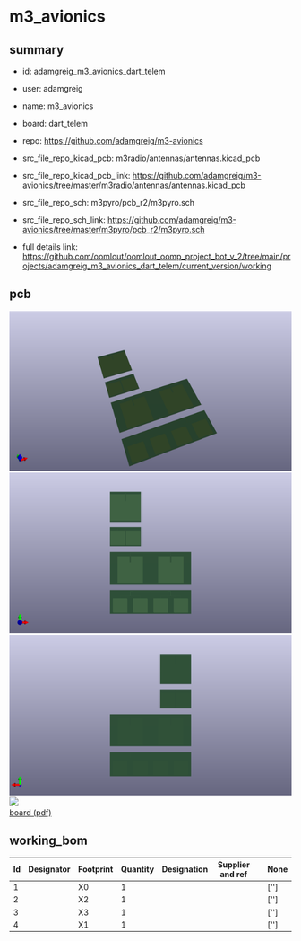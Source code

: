 # m3_avionics
 
## summary 
* id: adamgreig_m3_avionics_dart_telem
* user: adamgreig
* name: m3_avionics
* board: dart_telem
* repo: https://github.com/adamgreig/m3-avionics
* src_file_repo_kicad_pcb: m3radio/antennas/antennas.kicad_pcb
* src_file_repo_kicad_pcb_link: https://github.com/adamgreig/m3-avionics/tree/master/m3radio/antennas/antennas.kicad_pcb


* src_file_repo_sch: m3pyro/pcb_r2/m3pyro.sch
* src_file_repo_sch_link: https://github.com/adamgreig/m3-avionics/tree/master/m3pyro/pcb_r2/m3pyro.sch
* full details link: https://github.com/oomlout/oomlout_oomp_project_bot_v_2/tree/main/projects/adamgreig_m3_avionics_dart_telem/current_version/working  



## pcb  
![](working_3d_600.png) 
![](working_3d_front_600.png)  
![](working_3d_back_600.png)  
![](working_600.png)  
[board (pdf)](working.pdf)  

## working_bom
| Id | Designator | Footprint | Quantity | Designation | Supplier and ref |  | None | 
| --- | --- | --- | --- | --- | --- | --- | --- | 
| 1 |  | X0 | 1 |  |  |  | [''] | 
| 2 |  | X2 | 1 |  |  |  | [''] | 
| 3 |  | X3 | 1 |  |  |  | [''] | 
| 4 |  | X1 | 1 |  |  |  | [''] | 




